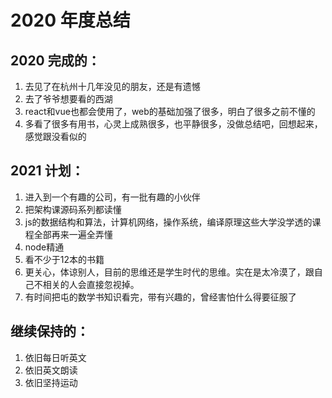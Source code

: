# 2020 年度总结
## 2020 完成的：
1. 去见了在杭州十几年没见的朋友，还是有遗憾
2. 去了爷爷想要看的西湖
3. react和vue也都会使用了，web的基础加强了很多，明白了很多之前不懂的
4. 多看了很多有用书，心灵上成熟很多，也平静很多，没做总结吧，回想起来，感觉跟没看似的
## 2021 计划：
1. 进入到一个有趣的公司，有一批有趣的小伙伴
2. 把架构课源码系列都读懂
3. js的数据结构和算法，计算机网络，操作系统，编译原理这些大学没学透的课程全部再来一遍全弄懂
4. node精通
5. 看不少于12本的书籍
7. 更关心，体谅别人，目前的思维还是学生时代的思维。实在是太冷漠了，跟自己不相关的人会直接忽视掉。
8. 有时间把屯的数学书知识看完，带有兴趣的，曾经害怕什么得要征服了
## 继续保持的：
1. 依旧每日听英文
2. 依旧英文朗读
3. 依旧坚持运动
